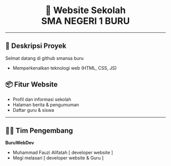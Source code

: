 <h1 align="center">
  🌟 Website Sekolah <br> SMA NEGERI 1 BURU
</h1>

---

## 🎯 Deskripsi Proyek

Selmat datang di github smansa buru 
- Memperkenalkan teknologi web (HTML, CSS, JS)


## 📦 Fitur Website

- Profil dan informasi sekolah
- Halaman berita & pengumuman
- Daftar guru & siswa

---

## 👨‍💻 Tim Pengembang

<b>BuruWebDev</b>  
- Muhammad Fauzi Alifatah [ developer website ]
- Megi melasari [ developer website  & Guru ]
